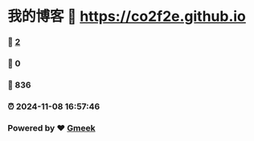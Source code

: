 # 我的博客 :link: https://co2f2e.github.io 
### :page_facing_up: [2](https://co2f2e.github.io/tag.html) 
### :speech_balloon: 0 
### :hibiscus: 836 
### :alarm_clock: 2024-11-08 16:57:46 
### Powered by :heart: [Gmeek](https://github.com/Meekdai/Gmeek)
